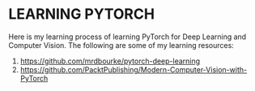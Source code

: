 # **LEARNING PYTORCH**

Here is my learning process of learning PyTorch for Deep Learning and Computer Vision. The following are some of my learning resources:

1. https://github.com/mrdbourke/pytorch-deep-learning
2. https://github.com/PacktPublishing/Modern-Computer-Vision-with-PyTorch
